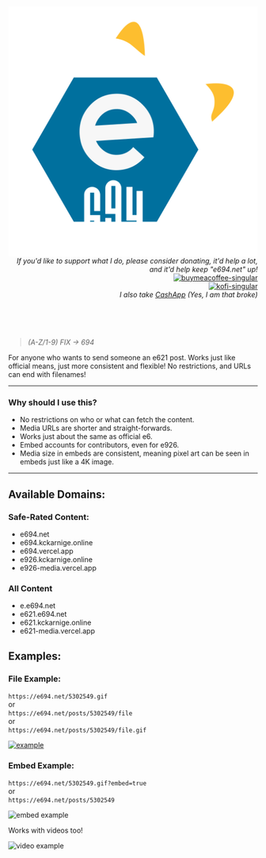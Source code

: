 <img  align="left" alt="e694" src="./icon.svg">

<p align="right">
  <br>
  <i>If you'd like to support what I do, please consider donating, it'd help a lot, and it'd help keep "e694.net" up!</i>
  <br>
  <a href="https://www.buymeacoffee.com/kckarnige" target="_blank">
    <img alt="buymeacoffee-singular" height="40" src="https://cdn.jsdelivr.net/npm/@intergrav/devins-badges@3/assets/compact/donate/buymeacoffee-singular_vector.svg">
  </a>
  <br>
  <a href="https://ko-fi.com/kckarnige" target="_blank">
    <img alt="kofi-singular" height="40" src="https://cdn.jsdelivr.net/npm/@intergrav/devins-badges@3/assets/compact/donate/kofi-singular_vector.svg">
  </a>
  <br>
  <i>I also take <a href="https://cash.app/$kckarnige">CashApp</a> (Yes, I am that broke)</i>
</p>

<br>
<br>
<br>

>*(A-Z/1-9) FIX -> 694*

For anyone who wants to send someone an e621 post. Works just like official means, just more consistent and flexible! No restrictions, and URLs can end with filenames!

----

### Why should I use this?

- No restrictions on who or what can fetch the content.
- Media URLs are shorter and straight-forwards.
- Works just about the same as official e6.
- Embed accounts for contributors, even for e926.
- Media size in embeds are consistent, meaning pixel art can be seen in embeds just like a 4K image.

----

## Available Domains:

### Safe-Rated Content:

- e694.net
- e694.kckarnige.online
- e694.vercel.app
- e926.kckarnige.online
- e926-media.vercel.app

### All Content

- e.e694.net
- e621.e694.net
- e621.kckarnige.online
- e621-media.vercel.app

## Examples:

### File Example:

`https://e694.net/5302549.gif`  
or  
`https://e694.net/posts/5302549/file`  
or  
`https://e694.net/posts/5302549/file.gif`

[![example](https://e694.net/posts/5302549/file)](https://e694.net/posts/5302549/file)

### Embed Example:

`https://e694.net/5302549.gif?embed=true`  
or  
`https://e694.net/posts/5302549`

![embed example](https://e694.net/embed_example.png)

Works with videos too!

![video example](https://e694.net/video_example.png)